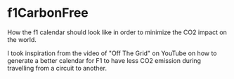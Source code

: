 # f1CarbonFree
How the f1 calendar should look like in order to minimize the CO2 impact on the world.

I took inspiration from the video of "Off The Grid" on YouTube on how to generate a better calendar for F1 to have less CO2 emission during travelling from a circuit to another. 
